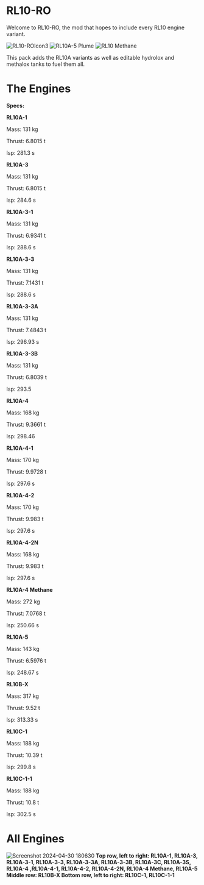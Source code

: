 # RL10-RO
Welcome to RL10-RO, the mod that hopes to include every RL10 engine variant.

![RL10-ROIcon3](https://github.com/LemnscateBiscuit/RL10-RO/assets/144538208/a6760ebc-6573-4357-97c0-b44cb0db5f10)
![RL10A-5 Plume](https://github.com/LemnscateBiscuit/RL10-RO/assets/144538208/35553948-e1ae-4b77-bd3a-04bd97f2399d)
![RL10 Methane](https://github.com/LemnscateBiscuit/RL10-RO/assets/144538208/140df1ab-c925-493a-b053-642151cfeff8)


This pack adds the RL10A variants as well as editable hydrolox and methalox tanks to fuel them all.

# The Engines
**Specs:**

**RL10A-1**

Mass: 131 kg

Thrust: 6.8015 t

Isp: 281.3 s

**RL10A-3**

Mass: 131 kg

Thrust: 6.8015 t

Isp: 284.6 s

**RL10A-3-1**

Mass: 131 kg

Thrust: 6.9341 t

Isp: 288.6 s

**RL10A-3-3**

Mass: 131 kg

Thrust: 7.1431 t

Isp: 288.6 s

**RL10A-3-3A**

Mass: 131 kg

Thrust: 7.4843 t

Isp: 296.93 s

**RL10A-3-3B**

Mass: 131 kg

Thrust: 6.8039 t

Isp: 293.5

**RL10A-4**

Mass: 168 kg

Thrust: 9.3661 t

Isp: 298.46

**RL10A-4-1**

Mass: 170 kg

Thrust: 9.9728 t

Isp: 297.6 s

**RL10A-4-2**

Mass: 170 kg

Thrust: 9.983 t

Isp: 297.6 s

**RL10A-4-2N**

Mass: 168 kg

Thrust: 9.983 t

Isp: 297.6 s

**RL10A-4 Methane**

Mass: 272 kg

Thrust: 7.0768 t

Isp: 250.66 s

**RL10A-5**

Mass: 143 kg

Thrust: 6.5976 t

Isp: 248.67 s

**RL10B-X**

Mass: 317 kg

Thrust: 9.52 t

Isp: 313.33 s

**RL10C-1​**

Mass: 188 kg

Thrust: 10.39 t

Isp: 299.8 s

**RL10C-1-1​**

Mass: 188 kg

Thrust: 10.8 t

Isp: 302.5 s

# All Engines
![Screenshot 2024-04-30 180630](https://github.com/LemnscateBiscuit/RL10-RO/assets/144538208/68612131-041b-42e8-bfac-4007052f13b9)
**Top row, left to right: RL10A-1, RL10A-3, RL10A-3-1, RL10A-3-3, RL10A-3-3A, RL10A-3-3B, RL10A-3C, RL10A-3S, RL10A-4 ,RL10A-4-1, RL10A-4-2, RL10A-4-2N, RL10A-4 Methane, RL10A-5**
**Middle row: RL10B-X
Bottom row, left to right: RL10C-1, RL10C-1-1**
